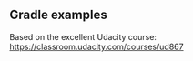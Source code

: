 ## Gradle examples
Based on the excellent Udacity course: https://classroom.udacity.com/courses/ud867


